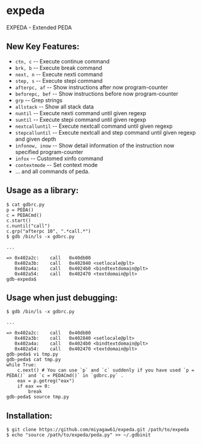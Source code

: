 expeda
======

EXPEDA - Extended PEDA

## New Key Features:

* `ctn, c` -- Execute continue command
* `brk, b` -- Execute break command
* `next, n` -- Execute nexti command
* `step, s` -- Execute stepi command
* `afterpc, af` -- Show instructions after now program-counter
* `beforepc, bef` -- Show instructions before now program-counter
* `grp` -- Grep strings
* `allstack` -- Show all stack data
* `nuntil` -- Execute nexti command until given regexp
* `suntil` -- Execute stepi command until given regexp
* `nextcalluntil` -- Execute nextcall command until given regexp
* `stepcalluntil` -- Execute nextcall and step command until given regexp and given depth
* `infonow, inow` -- Show detail information of the instruction now specified program-counter
* `infox` -- Customed xinfo command
* `contextmode` -- Set context mode
* ... and all commands of peda.

## Usage as a library:

    $ cat gdbrc.py
    p = PEDA()
    c = PEDACmd()
    c.start()
    c.nuntil("call")
    c.grp("afterpc 10", ".*call.*")
    $ gdb /bin/ls -x gdbrc.py

    ...

    => 0x402a2c:    call   0x40db00
       0x402a3b:    call   0x402840 <setlocale@plt>
       0x402a4a:    call   0x4024b0 <bindtextdomain@plt>
       0x402a54:    call   0x402470 <textdomain@plt>
    gdb-expeda$ 

## Usage when just debugging:

    $ gdb /bin/ls -x gdbrc.py

    ...

    => 0x402a2c:    call   0x40db00
       0x402a3b:    call   0x402840 <setlocale@plt>
       0x402a4a:    call   0x4024b0 <bindtextdomain@plt>
       0x402a54:    call   0x402470 <textdomain@plt>
    gdb-peda$ vi tmp.py
    gdb-peda$ cat tmp.py
    while True:
        c.next() # You can use `p` and `c` suddenly if you have used `p = PEDA()` and `c = PEDACmd()` in `gdbrc.py` .
        eax = p.getreg("eax")
        if eax == 0:
            break
    gdb-peda$ source tmp.py

## Installation:

    $ git clone https://github.com/miyagaw61/expeda.git /path/to/expeda
    $ echo "source /path/to/expeda/peda.py" >> ~/.gdbinit
